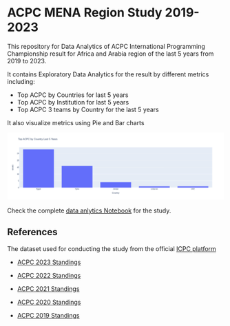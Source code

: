 # ACPC MENA Region Study 2019-2023
This repository for Data Analytics of ACPC International Programming Championship result for Africa and Arabia region of the last 5 years from 2019 to 2023.

It contains Exploratory Data Analytics for the result by different metrics including:
* Top ACPC by Countries for last 5 years
* Top ACPC by Institution for last 5 years
* Top ACPC 3 teams by Country for the last 5 years

It also visualize metrics using Pie and Bar charts

![Top ACPC by Countries for last 5 years](result/top_countries_bar.png)

Check the complete [data anlytics Notebook](acpc_analytics.ipynb) for the study.


## References

The dataset used for conducting the study from the official [ICPC platform](https://icpc.global/regionals/results/2024)

* [ACPC 2023 Standings](https://icpc.global/regionals/finder/ACPC-2024/standings)

* [ACPC 2022 Standings](https://icpc.global/regionals/finder/ACPC-2023/standings)

* [ACPC 2021 Standings](https://icpc.global/regionals/finder/ACPC-2022/standings)

* [ACPC 2020 Standings](https://icpc.global/regionals/finder/ACPC-2021/standings)

* [ACPC 2019 Standings](https://icpc.global/regionals/finder/ACPC-2020/standings)

